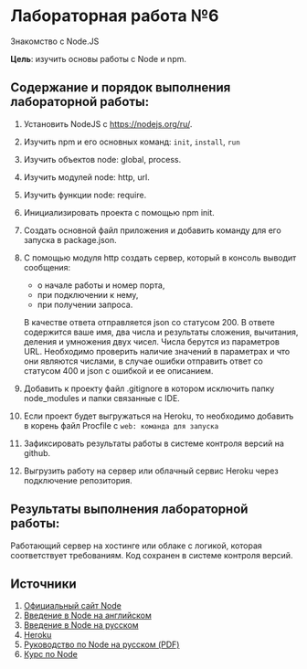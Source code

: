 # Лабораторная работа №6

Знакомство с Node.JS

**Цель**: изучить основы работы с Node и npm.

## Содержание и порядок выполнения лабораторной работы:

1. Установить NodeJS с https://nodejs.org/ru/.

1. Изучить npm и его основных команд: ```init```, ```install```, ```run```

1. Изучить объектов node: global, process.

1. Изучить модулей node: http, url.

1. Изучить функции node: require.

1. Инициализировать проекта с помощью npm init.

1. Создать основной файл приложения и добавить команду для его запуска в package.json.

1. С помощью модуля http создать сервер, который в консоль выводит сообщения:
    * о начале работы и номер порта,
    * при подключении к нему,
    * при получении запроса.
    
    В качестве ответа отправляется json со статусом 200. В ответе содержится ваше имя, два числа и результаты сложения, вычитания, деления и умножения двух чисел. Числа берутся из параметров URL. Необходимо проверить наличие значений в параметрах и что они являются числами, в случае ошибки отправить ответ со статусом 400 и json с ошибкой и ее описанием.

1. Добавить к проекту файл .gitignore в котором исключить папку node_modules и папки связанные с IDE.

1. Если проект будет выгружаться на Heroku, то необходимо добавить в корень файл Procfile c ```web: команда для запуска```

1. Зафиксировать результаты работы в системе контроля версий на github.

1. Выгрузить работу на сервер или облачный сервис Heroku через подключение репозитория.

## Результаты выполнения лабораторной работы:

Работающий сервер на хостинге или облаке с логикой, которая соответствует требованиям. Код сохранен в системе контроля версий.

## Источники

1. [Официальный сайт Node](https://nodejs.org/en/)
1. [Введение в Node на английском](https://nodejs.dev/learn)
1. [Введение в Node на русском](https://nodejsdev.ru/guide/)
1. [Heroku](https://heroku.com/)
1. [Руководство по Node на русском (PDF)](https://ruvds.com/img/other/ee86eb4f-db9f-48d3-8094-c76e14414678.pdf)
1. [Курс по Node](https://habr.com/ru/post/485294/)
